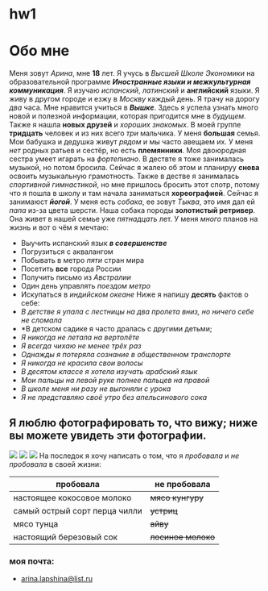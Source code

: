# hw1
# Обо мне
Меня зовут _Арина_, мне **18** лет. Я учусь в *Высшей Школе Экономики* на образовательной программе ***Иностранные языки и межкультурная коммуникация***. Я изучаю _испанский_, *латинский* и __английский__ языки. Я живу в другом городе и езжу в *Москву* каждый день. Я трачу на дорогу _два_ часа. Мне нравится учиться в ***Вышке***. Здесь я успела узнать много новой и полезной информации, которая пригодится мне в _будущем_. Также я нашла **новых друзей** и _хороших знакомых_. В моей группе __тридцать__ человек и из них всего *три* мальчика.
У меня **большая** семья. Мои бабушка и дедушка живут _рядом_ и мы часто авещаем их. У меня *нет* родных ратьев и сестёр, но есть **племянники**. Моя двоюродная сестра умеет игарать на _фортепиано_. В дествте я тоже занималась музыкой, но потом бросила. Сейчас я жалею об этом и планируу **снова** освоить музыкальную грамотность. Также в дестве я занималась _спортивной гимнастикой_, но мне пришлось бросить этот спотр, потому что я пошла в школу и там начала заниматься __хореографией__. Сейчас я занимаюст ***йогой***. У меня есть _собака_, ее зовут *Тыква*, это имя дал ей _папа_ из-за цвета шерсти. Наша собака породы **золотистый ретривер**. Она живет в нашей семье уже _пятнадцать_ лет. 
У меня _много_ планов на жизнь и вот о чём я мечтаю:
+ Выучить испанский язык ***в совершенстве***
+ Погрузиться с аквалангом
+ Побывать в метро _пяти_ стран мира
+ Посетить **все** города России
+ Получить письмо из _Австралии_
+ Один день управлять *поездом метро*
+ Искупаться в _индийском океане_
Ниже я напишу **десять** фактов о себе:
+ *В детстве я упала с лестницы на два пролета вниз, но ничего себе не сломала*
+ *В детском садике я часто дралась с другими детьми;
+ *Я никогда не летала на вертолёте*
+ *Я всегда чихаю не менее трёх раз*
+ *Однажды я потеряла сознание в общественном транспорте*
+ *Я никогда не красила свои волосы*
+ *В десятом классе я хотела изучать арабский язык*
+ *Мои пальцы на левой руке полнее пальцев на правой*
+ *В школе меня ни разу не выгоняли с урока*
+ *Я не представляю своё утро без апельсинового сока*
## Я люблю фотографировать то, что вижу; ниже вы можете увидеть эти фотографии.
![](https://pp.userapi.com/c841139/v841139853/621d1/_EefMb45Co4.jpg)
![](https://pp.userapi.com/c840727/v840727853/49519/xYyHpwoA1Ak.jpg)
![](https://pp.userapi.com/c840725/v840725853/46195/UpHKrZJRV8s.jpg)
На последок я хочу написать о том, что я _пробовала_ и _не пробовала_ в своей жизни:

| пробовала | не пробовала |
| --- | --- |
| настоящее кокосовое молоко | ~~мясо кунгуру~~ |
| самый острый сорт перца чилли | ~~устриц~~ |
| мясо тунца | ~~айву~~ |
| настоящий березовый сок | ~~лосиное молоко~~ |



### моя почта:
+ <arina.lapshina@list.ru>


